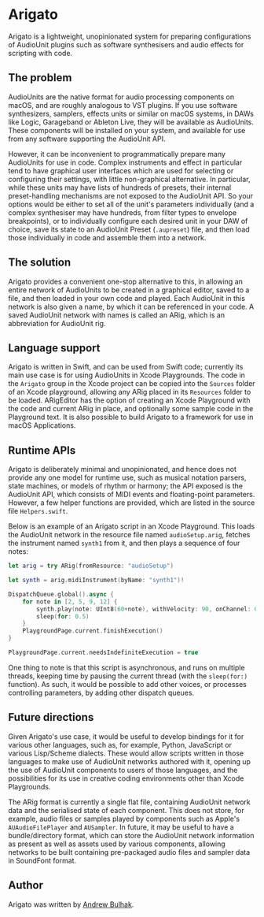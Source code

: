 #  Arigato
Arigato is a lightweight, unopinionated system for preparing configurations of AudioUnit plugins such as software synthesisers and audio effects for scripting with code.

## The problem

AudioUnits are the native format for audio processing components on macOS, and are roughly analogous to VST plugins. If you use software synthesizers, samplers, effects units or similar on macOS systems, in DAWs like Logic, Garageband or Ableton Live, they will be available as AudioUnits. These components will be installed on your system, and available for use from any software supporting the AudioUnit API.

However, it can be inconvenient to programmatically prepare many AudioUnits for use in code. Complex instruments and effect in particular tend to have graphical user interfaces which are used for selecting or configuring their settings, with little non-graphical alternative. In particular, while these units may have lists of hundreds of presets, their internal preset-handling mechanisms are not exposed to the AudioUnit API.  So your options would be either to set all of the unit's parameters individually (and a complex synthesiser may have hundreds, from filter types to envelope breakpoints), or to individually configure each desired unit in your DAW of choice, save its state to an AudioUnit Preset (`.aupreset`) file, and then load those individually in code and assemble them into a network.

## The solution

Arigato provides a convenient one-stop alternative to this, in allowing an entire network of AudioUnits to be created in a graphical editor, saved to a file, and then loaded in your own code and played. Each AudioUnit in this network is also given a name, by which it can be referenced in your code. A saved  AudioUnit network with names is called an ARig, which is an  abbreviation for AudioUnit rig.

## Language support

Arigato is written in Swift, and can be used from Swift code; currently its main use case is for using AudioUnits in Xcode Playgrounds. The code in  the `Arigato` group in the Xcode project can be copied into the `Sources` folder of an Xcode playground, allowing any ARig placed in its `Resources` folder to be loaded.  ARigEditor has the option of creating an Xcode Playground with the code and current ARig in place, and optionally some sample code in the Playground text. It is also possible to build Arigato to a framework for use in macOS Applications.

## Runtime APIs

Arigato is deliberately minimal and unopinionated, and hence does not provide any one model for runtime use, such as musical notation parsers, state machines, or models of rhythm or harmony;  the API exposed is the AudioUnit API, which consists of MIDI events and floating-point parameters. However, a few helper functions are provided, which are listed in the source file `Helpers.swift`. 

Below is an example of an Arigato script in an Xcode Playground.  This loads the AudioUnit network in the resource file named `audioSetup.arig`, fetches the instrument named `synth1` from  it, and then plays a sequence of four notes:

```swift
let arig = try ARig(fromResource: "audioSetup")

let synth = arig.midiInstrument(byName: "synth1")!

DispatchQueue.global().async {
    for note in [2, 5, 9, 12] {
        synth.play(note: UInt8(60+note), withVelocity: 90, onChannel: 0, forDuration: 0.25)
        sleep(for: 0.5)
    }
    PlaygroundPage.current.finishExecution()
}

PlaygroundPage.current.needsIndefiniteExecution = true
```

One thing to note is that this script is asynchronous, and runs on multiple threads, keeping time by pausing the current thread (with the `sleep(for:)` function). As such, it would be possible to add other voices, or processes controlling parameters, by  adding other dispatch queues.

## Future directions

Given Arigato's use case, it would be useful to develop bindings for it for various other languages, such as, for example, Python, JavaScript or various Lisp/Scheme dialects. These would allow scripts written in those languages to make use of AudioUnit networks authored with it, opening up the use of AudioUnit components to users of those languages, and the possibilities for its use in creative coding environments other than Xcode Playgrounds.

The ARig format is currently a single flat file, containing AudioUnit network data and the serialised state of each component. This does not store, for example, audio files or samples played by components such as  Apple's `AUAudioFilePlayer` and `AUSampler`. In future, it may be useful to have a bundle/directory format, which can store the AudioUnit network information as present as well as assets used by various components, allowing networks to be built containing pre-packaged audio files and sampler data in SoundFont format.

##  Author

Arigato was written by [Andrew Bulhak](https://github.com/andrewcb/).